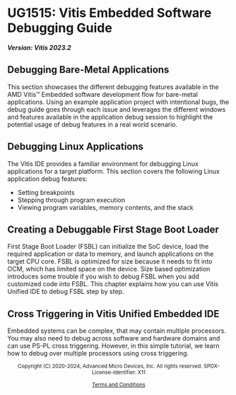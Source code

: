 # UG1515: Vitis Embedded Software Debugging Guide

***Version: Vitis 2023.2***

## Debugging Bare-Metal Applications

This section showcases the different debugging features available in the AMD Vitis™ Embedded software development flow for bare-metal applications. Using an example application project with intentional bugs, the debug guide goes through each issue and leverages the different windows and features available in the application debug session to highlight the potential usage of debug features in a real world scenario.

## Debugging Linux Applications

The Vitis IDE provides a familiar environment for debugging Linux applications for a target platform. This section covers the following Linux application debug features:

- Setting breakpoints
- Stepping through program execution
- Viewing program variables, memory contents, and the stack 

## Creating a Debuggable First Stage Boot Loader

First Stage Boot Loader (FSBL) can initialize the SoC device, load the required application or data to memory, and launch applications on the target CPU core. FSBL is optimized for size because it needs to fit into OCM, which has limited space on the device. Size based optimization introduces some trouble if you wish to debug FSBL when you add customized code into FSBL. This chapter explains how you can use Vitis Unified IDE to debug FSBL step by step.

## Cross Triggering in Vitis Unified Embedded IDE

Embedded systems can be complex, that may contain multiple processors. You may also need to debug across software and hardware domains and can use PS-PL cross triggering. However, in this simple tutorial, we learn how to debug over multiple processors using cross triggering.

<p class="sphinxhide" align="center"><sub>Copyright (C) 2020-2024, Advanced Micro Devices, Inc. All rights reserved. SPDX-License-Identifier: X11</sub></p>

<p class="sphinxhide" align="center"><sup><a href="https://www.amd.com/en/corporate/copyright">Terms and Conditions</a></sup></p>